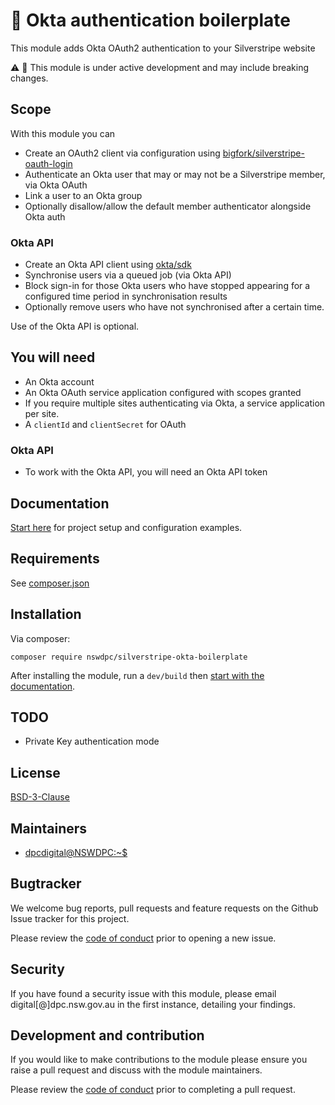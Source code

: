 # 🧪 Okta authentication boilerplate

This module adds Okta OAuth2 authentication to your Silverstripe website

:warning: 🧪 This module is under active development and may include breaking changes.

## Scope

With this module you can

+ Create an OAuth2 client via configuration using [bigfork/silverstripe-oauth-login](https://github.com/bigfork/silverstripe-oauth-login)
+ Authenticate an Okta user that may or may not be a Silverstripe member, via Okta OAuth
+ Link a user to an Okta group
+ Optionally disallow/allow the default member authenticator alongside Okta auth

### Okta API

+ Create an Okta API client using [okta/sdk](https://github.com/okta/okta-sdk-php)
+ Synchronise users via a queued job (via Okta API)
+ Block sign-in for those Okta users who have stopped appearing for a configured time period in synchronisation results
+ Optionally remove users who have not synchronised after a certain time.

Use of the Okta API is optional.

## You will need

+ An Okta account
+ An Okta OAuth service application configured with scopes granted
+ If you require multiple sites authenticating via Okta, a service application per site.
+ A `clientId` and `clientSecret` for OAuth

### Okta API

+ To work with the Okta API, you will need an Okta API token

## Documentation

[Start here](./docs/en/001_index.md) for project setup and configuration examples.

## Requirements

See [composer.json](./composer.json)

## Installation

Via composer:

```shell
composer require nswdpc/silverstripe-okta-boilerplate
```
After installing the module, run a `dev/build` then [start with the documentation](./docs/en/001_index.md).

## TODO

+ Private Key authentication mode

## License

[BSD-3-Clause](./LICENSE.md)

## Maintainers

+ [dpcdigital@NSWDPC:~$](https://dpc.nsw.gov.au)

## Bugtracker

We welcome bug reports, pull requests and feature requests on the Github Issue tracker for this project.

Please review the [code of conduct](./code-of-conduct.md) prior to opening a new issue.

## Security

If you have found a security issue with this module, please email digital[@]dpc.nsw.gov.au in the first instance, detailing your findings.

## Development and contribution

If you would like to make contributions to the module please ensure you raise a pull request and discuss with the module maintainers.

Please review the [code of conduct](./code-of-conduct.md) prior to completing a pull request.
